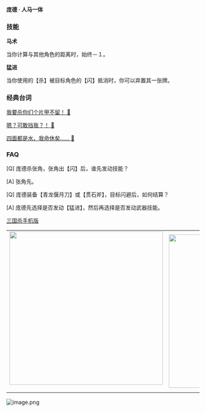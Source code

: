 
#### 庞德 · 人马一体  

### 技能

**马术**

当你计算与其他角色的距离时，始终－１。

**猛进**

当你使用的【杀】被目标角色的【闪】抵消时，你可以弃置其一张牌。

### 经典台词


[我要杀你们个片甲不留！ 🎵](char_qun008_dub_ability2_1.mp3)

[嗯？可敢挡我？！ 🎵](char_qun008_dub_ability2_2.mp3)

[四面都是水，我命休矣…… 🎵](char_qun008_dub_dead.mp3)


### FAQ

[Q] 庞德杀张角，张角出【闪】后，谁先发动技能？

[A] 张角先。



[Q] 庞德装备【青龙偃月刀】或【贯石斧】，目标闪避后，如何结算？

[A] 庞德先选择是否发动【猛进】，然后再选择是否发动武器技能。


 [三国杀手机版](https://apps.apple.com/cn/app/%E4%B8%89%E5%9B%BD%E6%9D%80%E9%97%AE%E9%A2%98%E7%AD%94%E7%96%91/id527602078)
    <div style="text-align: center"><table><tr>
    <td style="text-align: center">
<img src="https://is4-ssl.mzstatic.com/image/thumb/PurpleSource116/v4/1b/38/06/1b380673-fa07-7d70-76af-cc625e8e7894/97f20edf-1616-4b93-9e88-fbaebfe22faf_page-0.jpg/460x0w.webp" height="400">
</td>
<td style="text-align: center">
<img src="https://is5-ssl.mzstatic.com/image/thumb/PurpleSource126/v4/f6/ae/05/f6ae053d-def3-e9be-a991-74954202adad/7a500a3f-0dc0-4c7a-8287-6eed7e11d2b4_page-1.jpg/460x0w.webp" height="400">
</td>
<td style="text-align: center">
<img src="https://is2-ssl.mzstatic.com/image/thumb/PurpleSource126/v4/f3/38/97/f33897de-2a22-ec13-1832-60c35c10fe7c/7fbfdcd6-9f03-45ce-8dc1-bad59b0e5f5d_page-2.jpg/460x0w.webp" height="400">
</td>
<td style="text-align: center">
<img src="https://is2-ssl.mzstatic.com/image/thumb/PurpleSource116/v4/7c/bf/db/7cbfdbb7-8d99-a661-c3a7-bc4e3fdb840a/5e805d5e-b991-4341-bdf6-233a5dd8d703_page-3.jpg/460x0w.webp" height="400">
</td>
</tr>
</table>
</div>
    
 ![image.png](https://s2.loli.net/2022/01/10/Z85EF3hBpvU41oI.png)
